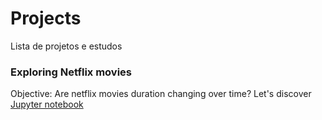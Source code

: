 # Projects

Lista de projetos e estudos

### Exploring Netflix movies
Objective: Are netflix movies duration changing over time? Let's discover
[Jupyter notebook](https://github.com/ovictordavid/netflix-duration-exploration/blob/main/notebook.ipynb)

